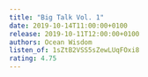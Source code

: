 ```yaml
---
title: "Big Talk Vol. 1"
date: 2019-10-14T11:00:00+0100
release: 2019-10-11T12:00:00+0100
authors: Ocean Wisdom
listen_of: 1sZtB2VSS5sZewLUqFOxi8
rating: 4.75
---
```

